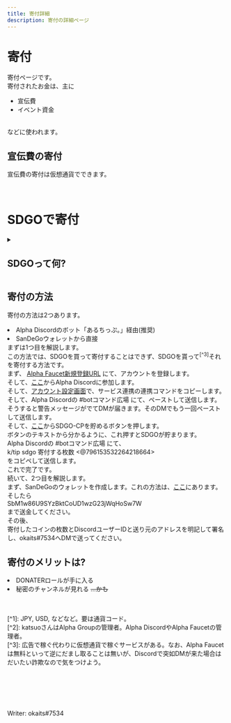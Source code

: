 ```yaml
---
title: 寄付詳細
description: 寄付の詳細ページ
---
```

<h1>寄付</h1>
<p>
寄付ページです。<br>
寄付されたお金は、主に<br>
<ul>
<li>宣伝費</li>
<li>イベント資金
</ul><br>
などに使われます。
</p>
<h2>宣伝費の寄付</h2>
<p>
宣伝費の寄付は仮想通貨でできます。<br>
<br>
<br>
<h1>SDGOで寄付</h1>
<details>
<summary><h2>SDGOって何?</h2></summary>
<h3>仮想通貨って危険?</h3>
<p>
そもそも仮想通貨と言われただけでなんか危険に感じる方もいるかも知れませんが、仮想通貨は、使い方を誤らなければ安全です。<br>
では、何故仮想通貨は危険と呼ばれるのでしょうか。<br>
実はマウントゴックス（Mt. Gox）という2010年に設立し、日本に拠点があった当時最大級のビットコインの取引所だった取引所があったんですが、大量のBTCと現金が消失したと発表され、最初はハッキングによる被害とされていましたが、その後代表取締役のマルク・カルプレス容疑者の横領の可能性が指摘され、起訴されました。<br>
この事件のせいで、「詐欺」とか「あやしい」という認識を持つ人が増えてきました。<br>
そのせいで、仮想通貨は危険だといわれているんです。
</p>
<h3>で、結局SDGOってなに？</h3>
<p>
SDGOとは、仮想通貨の1種です。<br>
<a href="https://crex24.com">CREX24</a>という仮想通貨取引所にて取り扱われています。<br>
SDGOは、アルファベット2~5文字位で表した通貨名です。日本円で言うJPYみたいなやつです。ただし、ISOで定義されているもの[^1]ではありません。本名はSanDeGoと言います。<br>
SDGOは、物凄く価値が小さい仮想通貨で、国産仮想通貨です。つまり、日本で生まれた仮想通貨です。<br>
</p>
<h2>なんでSDGOなの?</h2>
<p>
SDGOを使う理由は2つあります。<br>
<ui>
<li>国産仮想通貨を応援したい</li>
<li>広告がSDGOかポイントでしか決済できない</li>
<ui>
です。<br>
</p>
<h2>で、SDGOはどうやって始めるの?</h2>
<p>
SDGOを始める方法は2つあります。<br>
この<a href="https://blog.information-portal.net/getsandegostarted">サイト</a>で解説してされてます。katsuoさんありがとー[^2]<br>
</p>
</details>
<h2>寄付の方法</h3>
<p>
寄付の方法は2つあります。<br>
<ui>
<li>Alpha Discordのボット「あるちっぷ。」経由(推奨)</li>
<li>SanDeGoウォレットから直接</li>
</ui>
まずは1つ目を解説します。<br>
この方法では、SDGOを買って寄付することはできず、SDGOを貰って<sup>[^3]</sup>それを寄付する方法です。<br>
まず、
<a href="https://alpha.information-portal.net/index.php?a=1951">Alpha Faucet新規登録URL</a>
にて、アカウントを登録します。<br>
そして、<a href="https://discord.gg/Zc6sxNnCcy">ここ</a>からAlpha Discordに参加します。<br>
そして、<a href="https://alpha.information-portal.net/account.php">アカウント設定画面</a>で、サービス連携の連携コマンドをコピーします。<br>
そして、Alpha Discordの #botコマンド広場 にて、ペーストして送信します。<br>
そうすると警告メッセージがでてDMが届きます。そのDMでもう一回ペーストして送信します。<br>
そして、<a href="https://alpha.information-portal.net/coin.php?coin=sandego">ここ</a>からSDGO-CPを貯めるボタンを押します。<br>
ボタンのテキストから分かるように、これ押すとSDGOが貯まります。<br>
Alpha Discordの #botコマンド広場 にて、<br>
k/tip sdgo 寄付する枚数 <@796153532264218664><br>
をコピペして送信します。<br>
これで完了です。<br>
続いて、2つ目を解説します。<br>
まず、SanDeGoのウォレットを作成します。これの方法は、<a href="https://blog.information-portal.net/dewallet">ここ</a>にあります。
そしたら<br>
SbM1w86U9SYzBktCoUD1wzG23jWqHoSw7W<br>
まで送金してください。<br>
その後、<br>
寄付したコインの枚数とDiscordユーザーIDと送り元のアドレスを明記して署名し、okaits#7534へDMで送ってください。<br>
</p>
<h2>寄付のメリットは?</h2>
<ui>
<li>DONATERロールが手に入る</li>
<li>秘密のチャンネルが見れる <strike>...かも</strike></li>
</ui>
<br><br>
<p>
[^1]: JPY, USD, などなど。要は通貨コード。<br>
[^2]: katsuoさんはAlpha Groupの管理者。Alpha DiscordやAlpha Faucetの管理者。<br>
[^3]: 広告で稼ぐ代わりに仮想通貨で稼ぐサービスがある。なお、Alpha Faucetは無料といって逆にだまし取ることは無いが、Discordで突如DMが来た場合はだいたい詐欺なので気をつけよう。<br>
</p>
<br><br><br><br><br>
Writer: okaits#7534
